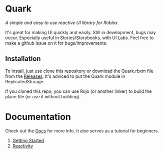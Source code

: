 # Quark
*A simple and easy to use reactive UI library for Roblox.*

It's great for making UI quickly and easily. Still in development, bugs may occur. Especially useful in Stories/Storybooks, with UI Labs. Feel free to make a github Issue on it for bugs/improvements.

## Installation
To install, just use clone this repository or download the Quark.rbxm file from the [Releases](github.com/creepersaur/Quark/Releases).
It's adviced to put the Quark module in ReplicatedStorage.

If you cloned this repo, you can use Rojo (or another linker) to build the place file (or use it without building).

# Documentation
Check out the [Docs](./docs/) for more info. It also serves as a tutorial for beginners.

1. [Getting Started](./docs/1.GettingStarted.md)
2. [Reactivity](./docs/2.Reactivity.md)